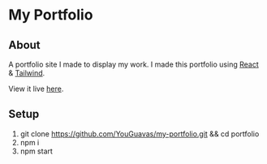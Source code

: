 # My Portfolio
## About
A portfolio site I made to display my work. I made this portfolio using [React](https://reactjs.org/) & [Tailwind](https://tailwindcss.com/).

View it live [here](https://patrickyambrick.com/).
## Setup
1. git clone https://github.com/YouGuavas/my-portfolio.git && cd portfolio
2. npm i
3. npm start
